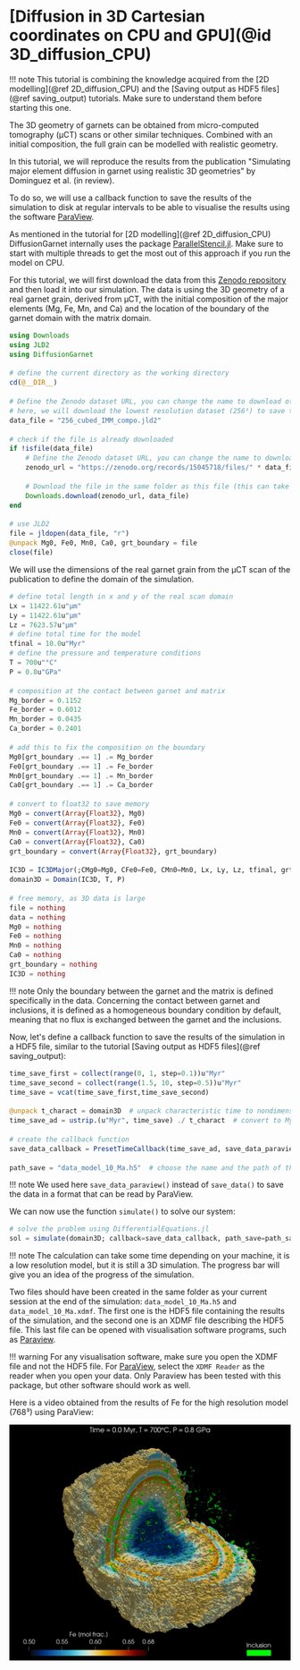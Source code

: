 # [Diffusion in 3D Cartesian coordinates on CPU and GPU](@id 3D_diffusion_CPU)

!!! note
    This tutorial is combining the knowledge acquired from the [2D modelling](@ref 2D_diffusion_CPU) and the [Saving output as HDF5 files](@ref saving_output) tutorials. Make sure to understand them before starting this one.

The 3D geometry of garnets can be obtained from micro-computed tomography (µCT) scans or other similar techniques. Combined with an initial composition, the full grain can be modelled with realistic geometry.

In this tutorial, we will reproduce the results from the publication "Simulating major element diffusion in garnet using realistic 3D geometries" by Dominguez et al. (in review).

To do so, we will use a callback function to save the results of the simulation to disk at regular intervals to be able to visualise the results using the software [ParaView](https://www.paraview.org/).

As mentioned in the tutorial for [2D modelling](@ref 2D_diffusion_CPU) DiffusionGarnet internally uses the package [ParallelStencil.jl](https://github.com/omlins/ParallelStencil.jl). Make sure to start with multiple threads to get the most out of this approach if you run the model on CPU.

For this tutorial, we will first download the data from this [Zenodo repository](https://zenodo.org/records/15045718) and then load it into our simulation. The data is using the 3D geometry of a real garnet grain, derived from µCT, with the initial composition of the major elements (Mg, Fe, Mn, and Ca) and the location of the boundary of the garnet domain with the matrix domain.

```julia
using Downloads
using JLD2
using DiffusionGarnet

# define the current directory as the working directory
cd(@__DIR__)

# Define the Zenodo dataset URL, you can change the name to download other datasets in the Zenodo repository (https://zenodo.org/records/15045718)
# here, we will download the lowest resolution dataset (256³) to save time, for the model isolated matrix model (IMM). Higher resolutions (512^3 and 768^3) are also available in the repository. See publication for more details.
data_file = "256_cubed_IMM_compo.jld2"

# check if the file is already downloaded
if !isfile(data_file)
    # Define the Zenodo dataset URL, you can change the name to download other datasets in the Zenodo repository.
    zenodo_url = "https://zenodo.org/records/15045718/files/" * data_file * "?download=1"

    # Download the file in the same folder as this file (this can take a while if you connection is slow)
    Downloads.download(zenodo_url, data_file)
end

# use JLD2
file = jldopen(data_file, "r")
@unpack Mg0, Fe0, Mn0, Ca0, grt_boundary = file
close(file)
```

We will use the dimensions of the real garnet grain from the µCT scan of the publication to define the domain of the simulation.

```julia
# define total length in x and y of the real scan domain
Lx = 11422.61u"µm"
Ly = 11422.61u"µm"
Lz = 7623.57u"µm"
# define total time for the model
tfinal = 10.0u"Myr"
# define the pressure and temperature conditions
T = 700u"°C"
P = 0.8u"GPa"

# composition at the contact between garnet and matrix
Mg_border = 0.1152
Fe_border = 0.6012
Mn_border = 0.0435
Ca_border = 0.2401

# add this to fix the composition on the boundary
Mg0[grt_boundary .== 1] .= Mg_border
Fe0[grt_boundary .== 1] .= Fe_border
Mn0[grt_boundary .== 1] .= Mn_border
Ca0[grt_boundary .== 1] .= Ca_border

# convert to float32 to save memory
Mg0 = convert(Array{Float32}, Mg0)
Fe0 = convert(Array{Float32}, Fe0)
Mn0 = convert(Array{Float32}, Mn0)
Ca0 = convert(Array{Float32}, Ca0)
grt_boundary = convert(Array{Float32}, grt_boundary)

IC3D = IC3DMajor(;CMg0=Mg0, CFe0=Fe0, CMn0=Mn0, Lx, Ly, Lz, tfinal, grt_boundary)
domain3D = Domain(IC3D, T, P)

# free memory, as 3D data is large
file = nothing
data = nothing
Mg0 = nothing
Fe0 = nothing
Mn0 = nothing
Ca0 = nothing
grt_boundary = nothing
IC3D = nothing
```

!!! note
    Only the boundary between the garnet and the matrix is defined specifically in the data. Concerning the contact between garnet and inclusions, it is defined as a homogeneous boundary condition by default, meaning that no flux is exchanged between the garnet and the inclusions.

Now, let's define a callback function to save the results of the simulation in a HDF5 file, similar to the tutorial [Saving output as HDF5 files](@ref saving_output):

```julia
time_save_first = collect(range(0, 1, step=0.1))u"Myr"
time_save_second = collect(range(1.5, 10, step=0.5))u"Myr"
time_save = vcat(time_save_first,time_save_second)

@unpack t_charact = domain3D  # unpack characteristic time to nondimensionalise the time for the simulation
time_save_ad = ustrip.(u"Myr", time_save) ./ t_charact  # convert to Myr, remove units, and convert to nondimensional time

# create the callback function
save_data_callback = PresetTimeCallback(time_save_ad, save_data_paraview, save_positions=(false,false))

path_save = "data_model_10_Ma.h5"  # choose the name and the path of the HDF5 output file (make sure to add .h5 or .hdf5 at the end)
```

!!! note
    We used here `save_data_paraview()` instead of `save_data()` to save the data in a format that can be read by ParaView.

We can now use the function `simulate()` to solve our system:

```julia
# solve the problem using DifferentialEquations.jl
sol = simulate(domain3D; callback=save_data_callback, path_save=path_save, save_everystep=false,  save_start=false, progress=true, progress_steps=1, solver=ROCK2());
```

!!! note
    The calculation can take some time depending on your machine, it is a low resolution model, but it is still a 3D simulation. The progress bar will give you an idea of the progress of the simulation.

Two files should have been created in the same folder as your current session at the end of the simulation: `data_model_10_Ma.h5` and `data_model_10_Ma.xdmf`. The first one is the HDF5 file containing the results of the simulation, and the second one is an XDMF file describing the HDF5 file. This last file can be opened with visualisation software programs, such as [Paraview](https://www.paraview.org/).

!!! warning
    For any visualisation software, make sure you open the XDMF file and not the HDF5 file. For [ParaView](https://www.paraview.org/), select the `XDMF Reader` as the reader when you open your data. Only Paraview has been tested with this package, but other software should work as well.

Here is a video obtained from the results of Fe for the high resolution model (768³) using ParaView:

![2D diffusion of a garnet](./assets/img/Fe_3D.gif)